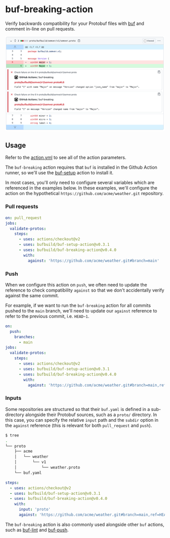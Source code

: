 # buf-breaking-action

Verify backwards compatibility for your Protobuf files with
[buf](https://github.com/bufbuild/buf) and comment in-line on
pull requests.

  ![image](./static/img/breaking.png)

## Usage

Refer to the [action.yml](https://github.com/bufbuild/buf-breaking-action/blob/main/action.yml)
to see all of the action parameters.

The `buf-breaking` action requires that `buf` is installed in the Github Action
runner, so we'll use the [buf-setup][1] action to install it.

In most cases, you'll only need to configure several variables which are referenced
in the examples below. In these examples, we'll configure the action on the
hypothetical `https://github.com/acme/weather.git` repository.

### Pull requests

```yaml
on: pull_request
jobs:
  validate-protos:
    steps:
      - uses: actions/checkout@v2
      - uses: bufbuild/buf-setup-action@v0.3.1
      - uses: bufbuild/buf-breaking-action@v0.4.0
        with:
          against: 'https://github.com/acme/weather.git#branch=main'
```

### Push

When we configure this action on `push`, we often need to update the reference to
check compatibility `against` so that we don't accidentally verify against the same
commit.

For example, if we want to run the `buf-breaking` action for all commits pushed to
the `main` branch, we'll need to update our `against` reference to refer to the
previous commit, i.e. `HEAD~1`.

```yaml
on:
  push:
    branches:
      - main
jobs:
  validate-protos:
    steps:
      - uses: actions/checkout@v2
      - uses: bufbuild/buf-setup-action@v0.3.1
      - uses: bufbuild/buf-breaking-action@v0.4.0
        with:
          against: 'https://github.com/acme/weather.git#branch=main,ref=HEAD~1'
```

### Inputs

Some repositories are structured so that their `buf.yaml` is defined
in a sub-directory alongside their Protobuf sources, such as a `proto/`
directory. In this case, you can specify the relative `input` path and
the `subdir` option in the `against` reference (this is relevant for
both `pull_request` and `push`).

```sh
$ tree
.
└── proto
    ├── acme
    │   └── weather
    │       └── v1
    │           └── weather.proto
    └── buf.yaml
```

```yaml
steps:
  - uses: actions/checkout@v2
  - uses: bufbuild/buf-setup-action@v0.3.1
  - uses: bufbuild/buf-breaking-action@v0.4.0
    with:
      input: 'proto'
      against: 'https://github.com/acme/weather.git#branch=main,ref=HEAD~1,subdir=proto'
```

The `buf-breaking` action is also commonly used alongside other `buf` actions,
such as [buf-lint][2] and [buf-push][3].

  [1]: https://github.com/marketplace/actions/buf-setup
  [2]: https://github.com/marketplace/actions/buf-lint
  [3]: https://github.com/marketplace/actions/buf-push
